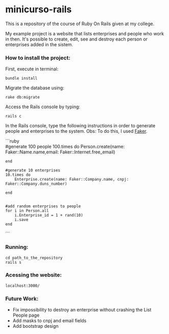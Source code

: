 # minicurso-rails
This is a repository of the course of Ruby On Rails given at my college.

My example project is a website that lists enterprises and people who work in then.
It's possible to create, edit, see and destroy each person or enterprises added in the sistem.


### How to install the project:

First, execute in terminal:
	
	bundle install

Migrate the database using:
	
	rake db:migrate


Access the Rails console by typing:
	
	rails c

In the Rails console, type the following instructions in order to generate people and enterprises to the system.
Obs: To do this, I used [Faker](https://devhints.io/ffaker).

´´´ruby			
	#generate 100 people
	100.times do
		Person.create(name: Faker::Name.name,email: Faker::Internet.free_email)

	end

	#generate 10 enterprises
	10.times do
		Enterprise.create(name: Faker::Company.name, cnpj: Faker::Company.duns_number)

	end


	#add random enterprises to people 
	for i in Person.all
		i.Enterprise_id = 1 + rand(10)
		i.save
	end
´´´




### Running:
	cd path_to_the_repository
	rails s


### Acessing the website:
	localhost:3000/


### Future Work:
- Fix impossibility to destroy an enterprise without crashing the List People page
- Add masks to cnpj and email fields
- Add bootstrap design
